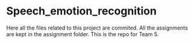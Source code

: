 # Speech_emotion_recognition
Here all the files related to this project are commited.  All the assignments are kept in the assignment folder. </n> This is the repo for Team 5.
